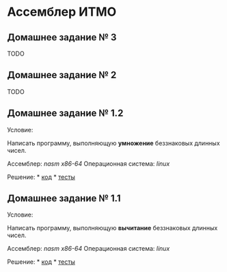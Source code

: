 # Ассемблер ИТМО

## Домашнее задание № 3

TODO

## Домашнее задание № 2

TODO

## Домашнее задание № 1.2
Условие:
	
Написать программу, выполняющую **умножение** беззнаковых длинных чисел.

Ассемблер: *nasm x86-64*
Операционная система: *linux*

Решение:
	* [код](mul/mul.asm)
	* [тесты](mul/tester.py)

## Домашнее задание № 1.1
Условие:
	
Написать программу, выполняющую **вычитание** беззнаковых длинных чисел.

Ассемблер: *nasm x86-64*
Операционная система: *linux*

Решение:
	* [код](sub/sub.asm)
	* [тесты](sub/tester.py)
